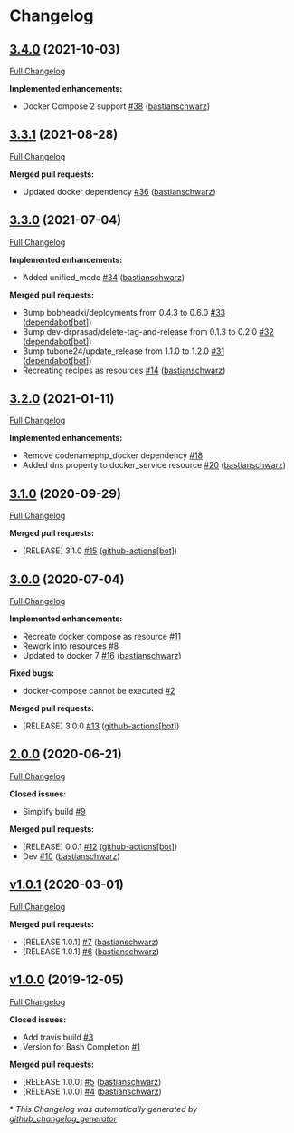 # Changelog

## [3.4.0](https://github.com/codenamephp/chef.cookbook.docker/tree/3.4.0) (2021-10-03)

[Full Changelog](https://github.com/codenamephp/chef.cookbook.docker/compare/3.3.1...3.4.0)

**Implemented enhancements:**

- Docker Compose 2 support [\#38](https://github.com/codenamephp/chef.cookbook.docker/pull/38) ([bastianschwarz](https://github.com/bastianschwarz))

## [3.3.1](https://github.com/codenamephp/chef.cookbook.docker/tree/3.3.1) (2021-08-28)

[Full Changelog](https://github.com/codenamephp/chef.cookbook.docker/compare/3.3.0...3.3.1)

**Merged pull requests:**

- Updated docker dependency [\#36](https://github.com/codenamephp/chef.cookbook.docker/pull/36) ([bastianschwarz](https://github.com/bastianschwarz))

## [3.3.0](https://github.com/codenamephp/chef.cookbook.docker/tree/3.3.0) (2021-07-04)

[Full Changelog](https://github.com/codenamephp/chef.cookbook.docker/compare/3.2.0...3.3.0)

**Implemented enhancements:**

- Added unified\_mode [\#34](https://github.com/codenamephp/chef.cookbook.docker/pull/34) ([bastianschwarz](https://github.com/bastianschwarz))

**Merged pull requests:**

- Bump bobheadxi/deployments from 0.4.3 to 0.6.0 [\#33](https://github.com/codenamephp/chef.cookbook.docker/pull/33) ([dependabot[bot]](https://github.com/apps/dependabot))
- Bump dev-drprasad/delete-tag-and-release from 0.1.3 to 0.2.0 [\#32](https://github.com/codenamephp/chef.cookbook.docker/pull/32) ([dependabot[bot]](https://github.com/apps/dependabot))
- Bump tubone24/update\_release from 1.1.0 to 1.2.0 [\#31](https://github.com/codenamephp/chef.cookbook.docker/pull/31) ([dependabot[bot]](https://github.com/apps/dependabot))
- Recreating recipes as resources [\#14](https://github.com/codenamephp/chef.cookbook.docker/pull/14) ([bastianschwarz](https://github.com/bastianschwarz))

## [3.2.0](https://github.com/codenamephp/chef.cookbook.docker/tree/3.2.0) (2021-01-11)

[Full Changelog](https://github.com/codenamephp/chef.cookbook.docker/compare/3.1.0...3.2.0)

**Implemented enhancements:**

- Remove codenamephp\_docker dependency [\#18](https://github.com/codenamephp/chef.cookbook.docker/issues/18)
- Added dns property to docker\_service resource [\#20](https://github.com/codenamephp/chef.cookbook.docker/pull/20) ([bastianschwarz](https://github.com/bastianschwarz))

## [3.1.0](https://github.com/codenamephp/chef.cookbook.docker/tree/3.1.0) (2020-09-29)

[Full Changelog](https://github.com/codenamephp/chef.cookbook.docker/compare/3.0.0...3.1.0)

**Merged pull requests:**

- \[RELEASE\] 3.1.0 [\#15](https://github.com/codenamephp/chef.cookbook.docker/pull/15) ([github-actions[bot]](https://github.com/apps/github-actions))

## [3.0.0](https://github.com/codenamephp/chef.cookbook.docker/tree/3.0.0) (2020-07-04)

[Full Changelog](https://github.com/codenamephp/chef.cookbook.docker/compare/2.0.0...3.0.0)

**Implemented enhancements:**

- Recreate docker compose as resource [\#11](https://github.com/codenamephp/chef.cookbook.docker/issues/11)
- Rework into resources [\#8](https://github.com/codenamephp/chef.cookbook.docker/issues/8)
- Updated to docker 7 [\#16](https://github.com/codenamephp/chef.cookbook.docker/pull/16) ([bastianschwarz](https://github.com/bastianschwarz))

**Fixed bugs:**

- docker-compose cannot be executed [\#2](https://github.com/codenamephp/chef.cookbook.docker/issues/2)

**Merged pull requests:**

- \[RELEASE\] 3.0.0 [\#13](https://github.com/codenamephp/chef.cookbook.docker/pull/13) ([github-actions[bot]](https://github.com/apps/github-actions))

## [2.0.0](https://github.com/codenamephp/chef.cookbook.docker/tree/2.0.0) (2020-06-21)

[Full Changelog](https://github.com/codenamephp/chef.cookbook.docker/compare/v1.0.1...2.0.0)

**Closed issues:**

- Simplify build [\#9](https://github.com/codenamephp/chef.cookbook.docker/issues/9)

**Merged pull requests:**

- \[RELEASE\] 0.0.1 [\#12](https://github.com/codenamephp/chef.cookbook.docker/pull/12) ([github-actions[bot]](https://github.com/apps/github-actions))
- Dev [\#10](https://github.com/codenamephp/chef.cookbook.docker/pull/10) ([bastianschwarz](https://github.com/bastianschwarz))

## [v1.0.1](https://github.com/codenamephp/chef.cookbook.docker/tree/v1.0.1) (2020-03-01)

[Full Changelog](https://github.com/codenamephp/chef.cookbook.docker/compare/v1.0.0...v1.0.1)

**Merged pull requests:**

- \[RELEASE  1.0.1\] [\#7](https://github.com/codenamephp/chef.cookbook.docker/pull/7) ([bastianschwarz](https://github.com/bastianschwarz))
- \[RELEASE 1.0.1\] [\#6](https://github.com/codenamephp/chef.cookbook.docker/pull/6) ([bastianschwarz](https://github.com/bastianschwarz))

## [v1.0.0](https://github.com/codenamephp/chef.cookbook.docker/tree/v1.0.0) (2019-12-05)

[Full Changelog](https://github.com/codenamephp/chef.cookbook.docker/compare/951a0df238d8e441008f098178f5366882a6e3d0...v1.0.0)

**Closed issues:**

- Add travis build [\#3](https://github.com/codenamephp/chef.cookbook.docker/issues/3)
- Version for Bash Completion [\#1](https://github.com/codenamephp/chef.cookbook.docker/issues/1)

**Merged pull requests:**

- \[RELEASE 1.0.0\] [\#5](https://github.com/codenamephp/chef.cookbook.docker/pull/5) ([bastianschwarz](https://github.com/bastianschwarz))
- \[RELEASE 1.0.0\] [\#4](https://github.com/codenamephp/chef.cookbook.docker/pull/4) ([bastianschwarz](https://github.com/bastianschwarz))



\* *This Changelog was automatically generated by [github_changelog_generator](https://github.com/github-changelog-generator/github-changelog-generator)*
